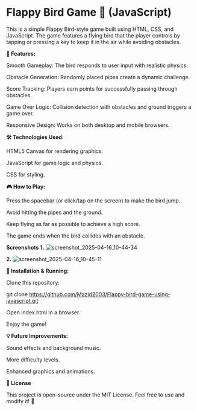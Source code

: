 # Flappy Bird Game 🐤 (JavaScript)

This is a simple Flappy Bird-style game built using HTML, CSS, and JavaScript. The game features a flying bird that the player controls by tapping or pressing a key to keep it in the air while avoiding obstacles.

**🚀 Features:**

Smooth Gameplay: The bird responds to user input with realistic physics.

Obstacle Generation: Randomly placed pipes create a dynamic challenge.

Score Tracking: Players earn points for successfully passing through obstacles.

Game Over Logic: Collision detection with obstacles and ground triggers a game over.

Responsive Design: Works on both desktop and mobile browsers.

**🛠️ Technologies Used:**

HTML5 Canvas for rendering graphics.

JavaScript for game logic and physics.

CSS for styling.

**🎮 How to Play:**

Press the spacebar (or click/tap on the screen) to make the bird jump.

Avoid hitting the pipes and the ground.

Keep flying as far as possible to achieve a high score.

The game ends when the bird collides with an obstacle.

**Screenshots**
**1.**
![screenshot_2025-04-16_10-44-34](https://github.com/user-attachments/assets/bf10ad95-c1b1-4393-8028-78a2acac3e76)

**2.**
![screenshot_2025-04-16_10-45-11](https://github.com/user-attachments/assets/b2731072-5906-4935-b968-38afaf397302)

**📂 Installation & Running:**

Clone this repository:

git clone https://github.com/Mazid2003/Flappy-bird-game-using-javascript.git

Open index.html in a browser.

Enjoy the game!

**💡 Future Improvements:**

Sound effects and background music.

More difficulty levels.

Enhanced graphics and animations.

**📜 License**

This project is open-source under the MIT License. Feel free to use and modify it! 🚀
